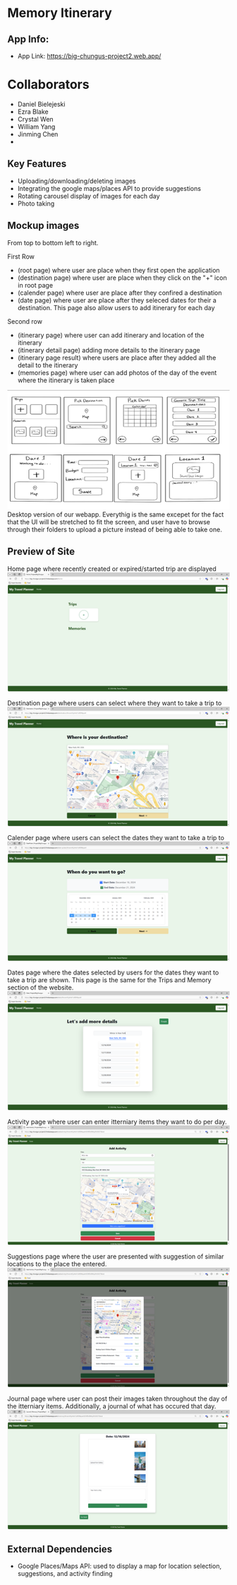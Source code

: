 # Memory Itinerary

## App Info:
* App Link: https://big-chungus-project2.web.app/

# Collaborators
* Daniel Bielejeski
* Ezra Blake
* Crystal Wen
* William Yang
* Jinming Chen
* 
## Key Features
* Uploading/downloading/deleting images
* Integrating the google maps/places API to provide suggestions
* Rotating carousel display of images for each day
* Photo taking

## Mockup images
From top to bottom left to right. 

First Row
* (root page) where user are place when they first open the application
* (destination page) where user are place when they click on the "+" icon in root page
* (calender page) where user are place after they confired a destination
* (date page) where user are place after they seleced dates for their a destination. This page also allow users to add itinerary for each day

Second row
* (itinerary page) where user can add itinerary and location of the itinerary
* (itinerary detail page) adding more details to the itinerary page
* (itinerary page result) where users are place after they added all the detail to the itinerary
* (memories page) where user can add photos of the day of the event where the itinerary is taken place


![Mock Up](./mockup/desktop.png?raw=true)
Desktop version of our webapp. Everythig is the same excepet for the fact that the UI will be stretched to fit the screen, and user have to browse through their folders to upload a picture instead of being able to take one.

## Preview of Site

Home page where recently created or expired/started trip are displayed
![home](./screenshot/home.png?raw=true)


Destination page where users can select where they want to take a trip to
![destination](./screenshot/destination.png?raw=true)


Calender page where users can select the dates they want to take a trip to
![calender](./screenshot/calender.png?raw=true)


Dates page where the dates selected by users for the dates they want to take a trip are shown. This page is the same for the Trips and Memory section of the website.
![dates](./screenshot/dates.png?raw=true)


Activity page where user can enter itterniary items they want to do per day.
![activity](./screenshot/activity.png?raw=true)

Suggestions page where the user are presented with suggestion of similar locations to the place the entered.
![suggestions](./screenshot/suggestions.png?raw=true)


Journal page where user can post their images taken throughout the day of the itterniary items. Additionally, a journal of what has occured that day. 
![journal](./screenshot/journal.png?raw=true)

## External Dependencies
* Google Places/Maps API: used to display a map for location selection, suggestions, and activity finding

